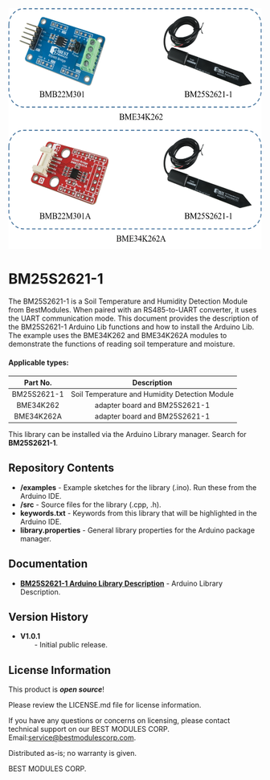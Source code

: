 <div align=center>
<img src="https://github.com/BestModules-Libraries/img/blob/main/BM25S2621-1_BME34K262_BME34K262A_V1.0.png" width="562" height="480">
</div>

BM25S2621-1
===========================================================

The BM25S2621-1 is a Soil Temperature and Humidity Detection Module from BestModules. When paired with an RS485-to-UART converter, it uses the UART communication mode. This document provides the description of the BM25S2621-1 Arduino Lib functions and how to install the Arduino Lib. The example uses the BME34K262 and BME34K262A modules to demonstrate the functions of reading soil temperature and moisture. 

#### Applicable types:
<div align=center>

|Part No.   |Description                             |
|:---------:|:--------------------------------------:|
|BM25S2621-1 |Soil Temperature and Humidity Detection Module|
|BME34K262 |adapter board and BM25S2621-1|
|BME34K262A |adapter board and BM25S2621-1|

</div>

This library can be installed via the Arduino Library manager. Search for **BM25S2621-1**.

Repository Contents
-------------------

* **/examples** - Example sketches for the library (.ino). Run these from the Arduino IDE.
* **/src** - Source files for the library (.cpp, .h).
* **keywords.txt** - Keywords from this library that will be highlighted in the Arduino IDE.
* **library.properties** - General library properties for the Arduino package manager.

Documentation
-------------------

* **[BM25S2621-1 Arduino Library Description](https://www.bestmodulescorp.com/bm25s2621-1.html#tab-product2)** - Arduino Library Description.

Version History
-------------------

* **V1.0.1**  
&emsp;&emsp;- Initial public release.

License Information
-------------------

This product is _**open source**_!

Please review the LICENSE.md file for license information.

If you have any questions or concerns on licensing, please contact technical support on our BEST MODULES CORP. Email:service@bestmodulescorp.com.

Distributed as-is; no warranty is given.

BEST MODULES CORP. 
